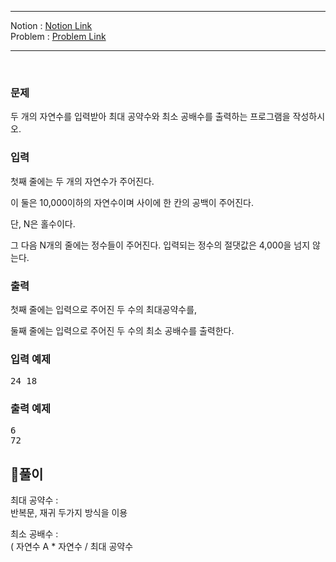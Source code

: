 
***
Notion : [Notion Link](https://west-pineapple-c4d.notion.site/d7f4de2205ba44ec8cd0986efc49ef8e)  
Problem : [Problem Link](https://www.acmicpc.net/problem/2609)
***



<br/>

### 문제

두 개의 자연수를 입력받아 최대 공약수와 최소 공배수를 출력하는 프로그램을 작성하시오.  

### 입력

첫째 줄에는 두 개의 자연수가 주어진다.  

이 둘은 10,000이하의 자연수이며 사이에 한 칸의 공백이 주어진다.    

단, N은 홀수이다.  

그 다음 N개의 줄에는 정수들이 주어진다. 입력되는 정수의 절댓값은 4,000을 넘지 않는다.  

### 출력

첫째 줄에는 입력으로 주어진 두 수의 최대공약수를,  

둘째 줄에는 입력으로 주어진 두 수의 최소 공배수를 출력한다.  

### 입력 예제

<pre>
24 18
</pre>

### 출력 예제
<pre>
6
72
</pre>


## 🌈풀이

최대 공약수 :  
반복문, 재귀 두가지 방식을 이용  

최소 공배수 :  
( 자연수 A * 자연수  / 최대 공약수  
